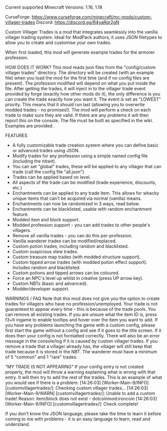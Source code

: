 Current supported Minecraft Versions: 1.16, 1.18

CurseForge: https://www.curseforge.com/minecraft/mc-mods/custom-villager-trades
Discord: https://discord.gg/R4yaRqr2gN

Custom Villager Trades is a mod that integrates seamlessly into the vanilla villager trading system.
Ideal for ModPack authors, it uses JSON filetypes to allow you to create and customise your own trades.

When first loaded, this mod will generate example trades for the armorer profession.

HOW DOES IT WORK?
This mod reads json files from the "config/custom villager trades" directory. The directory will be created (with an example file) when you load the mod for the first time (and if no config files are present).
The profession modified will depend on what you put inside the file.
After getting the trades, it will inject in to the villager trade event provided by forge (exactly how other mods do it), the only difference is you can create the trade exactly how you want it.
The event is set as "LOWEST" priority. This means that it should run last (allowing you to overwrite modded trades - no promises!).
The mod will perform a check on each trade to make sure they are valid. If there are any problems it will then report this on the console.
The file must be built as specified in the wiki. Examples are provided.


FEATURES
- A fully customizable trade creation system where you can define basic or advanced trades using JSON.
- Modify trades for any profession using a simple named config file (including the nitwit).
- You can set "global" trades, these will be applied to any villager that can trade (call the config file "all.json")
- Trades can be applied based on level.
- All aspects of the trade can be modified (trade experience, discounts, etc.)
- Enchantments can be applied to any trade item. This allows for whacky unique items that can't be acquired via normal (vanilla) means.
- Enchantments can now be randomized in 3 ways, read below.
- Enchantments can be blacklisted, usable with random enchantment feature.
- Modded item and block support.
- Modded profession support - you can add trades to other people's villagers.
- Remove all vanilla trades - you can do this per-profession.
- Vanilla wanderer trades can be modified/replaced.
- Custom potion trades, including random and blacklisted.
- Custom suspicious stew trades.
- Custom treasure map trades (with modded structure support).
- Custom tipped arrow trades (with modded potion effect support). Includes random and blacklisted.
- Custom potions and tipped arrows can be coloured.
- Force an NPC's level up whilst in creative (press UP arrow key).
- Custom NBTs (basic and advanced).
- Modder/developer support.


WARNINGS / FAQ
Note that this mod does not give you the option to create trades for villagers who have no profession/unemployed.
Your trade is not guaranteed to appear every time - this is because of the trade pools. You can remove all existing trades.
If you are unsure what the item ID is, press f3+h ingame to enable tooltips and hover over the item you want to add.
If you have any problems launching the game with a custom config, please first start the game without a config and see if it goes to the title screen. If it does then your config is not formatted correctly. There will also be an error message in the console/log if it is caused by custom villager trades.
If you remove a trade that a villager already has, the villager will still keep that trade because it is stored in the NBT.
The wanderer must have a minimum of 5 "common" and 1 "rare" trades.


"MY TRADE IS NOT APPEARING"
If your config entry is not created properly, the mod will throw a warning explaining what is wrong with that entry. It will then try to add the rest of the trades.
This is an example of what you would see if there is a problem:
[14:26:03] [Worker-Main-9/INFO] [customvillagertrades/]: Checking custom villager trades...
[14:26:03] [Worker-Main-9/WARN] [customvillagertrades/]: Unable to add a custom trade! Reason: item/block does not exist - dotcoinmod:ironcoin
[14:26:03] [Worker-Main-9/INFO] [customvillagertrades/]: Check complete!

If you don't know the JSON language, please take the time to learn it before coming to me with problems - it is an easy language to learn, read and understand.
